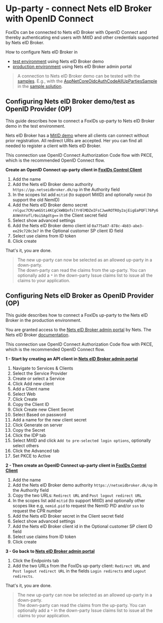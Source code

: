 ﻿# Up-party - connect Nets eID Broker with OpenID Connect

FoxIDs can be connected to Nets eID Broker with OpenID Connect and thereby authenticating end users with MitID and other credentials supported by Nets eID Broker.

How to configure Nets eID Broker in
- [test environment](#configuring-nets-eid-broker-demotest-as-openid-provider-op) using Nets eID Broker demo
- [production environment](#configuring-nets-eid-broker-as-openid-provider-op) using Nets eID Broker admin portal

> A connection to Nets eID Broker demo can be tested with the [samples](samples.md). E.g., with the [AspNetCoreOidcAuthCodeAllUpPartiesSample](https://github.com/ITfoxtec/FoxIDs.Samples/tree/master/src/AspNetCoreOidcAuthCodeAllUpPartiesSample) in the [sample solution](https://github.com/ITfoxtec/FoxIDs.Samples). 

## Configuring Nets eID Broker demo/test as OpenID Provider (OP)

This guide describes how to connect a FoxIDs up-party to Nets eID Broker demo in the test environment.

Nets eID Broker has a [MitID demo](https://broker.signaturgruppen.dk/en/technical-documentation/open-oidc-clients) where all clients can connect without prior registration. All redirect URIs are accepted. 
Her you can find all needed to register a client with Nets eID Broker. 

This connection use OpenID Connect Authorization Code flow with PKCE, which is the recommended OpenID Connect flow.

**Create an OpenID Connect up-party client in [FoxIDs Control Client](control.md#foxids-control-client)**

1. Add the name
2. Add the Nets eID Broker demo authority `https://pp.netseidbroker.dk/op` in the Authority field
3. In the scopes list add `mitid` (to support MitID) and optionally `nemid` (to support the old NemID)
4. Add the Nets eID Broker demo secret `rnlguc7CM/wmGSti4KCgCkWBQnfslYr0lMDZeIFsCJweROTROy2ajEigEaPQFl76Py6AVWnhYofl/0oiSAgdtg==` in the Client secret field
5. Select show advanced settings
6. Add the Nets eID Broker demo client id `0a775a87-878c-4b83-abe3-ee29c720c3e7` in the Optional customer SP client ID field
7. Select use claims from ID token
8. Click create

That's it, you are done. 

> The new up-party can now be selected as an allowed up-party in a down-party.  
> The down-party can read the claims from the up-party. You can optionally add a `*` in the down-party Issue claims list to issue all the claims to your application.

## Configuring Nets eID Broker as OpenID Provider (OP)

This guide describes how to connect a FoxIDs up-party to the Nets eID Broker in the production environment.

You are granted access to the [Nets eID Broker admin portal](https://netseidbroker.dk/admin) by Nets. The Nets eID Broker [documentation](https://broker.signaturgruppen.dk/en/technical-documentation).  

This connection use OpenID Connect Authorization Code flow with PKCE, which is the recommended OpenID Connect flow.

**1 - Start by creating an API client in [Nets eID Broker admin portal](https://netseidbroker.dk/admin)**

 1. Navigate to Services & Clients
 2. Select the Service Provider
 3. Create or select a Service
 4. Click Add new client
 5. Add a Client name
 6. Select Web
 7. Click Create
 8. Copy the Client ID
 9. Click Create new Client Secret
 10. Select Based on password
 11. Add a name for the new client secret
 12. Click Generate on server
 13. Copy the Secret
 14. Click the IDP tab
 15. Select MitID and click `Add to pre-selected login options`, optionally select others
 16. Click the Advanced tab
 17. Set PKCE to Active
  
**2 - Then create an OpenID Connect up-party client in [FoxIDs Control Client](control.md#foxids-control-client)**

1. Add the name
2. Add the Nets eID Broker demo authority `https://netseidbroker.dk/op` in the Authority field
3. Copy the two URLs: `Redirect URL` and `Post logout redirect URL`
4. In the scopes list add `mitid` (to support MitID) and optionally other scopes like e.g, `nemid.pid` to request the NemID PID and/or `ssn` to request the CPR number
5. Add the Nets eID Broker secret in the Client secret field
6. Select show advanced settings
7. Add the Nets eID Broker client id in the Optional customer SP client ID field
8. Select use claims from ID token
9. Click create

 **3 - Go back to [Nets eID Broker admin portal](https://netseidbroker.dk/admin)**

 1. Click the Endpoints tab
 2. Add the two URLs from the FoxIDs up-party client: `Redirect URL` and `Post logout redirect URL` in the fields `Login redirects` and `Logout redirects`.

That's it, you are done. 

> The new up-party can now be selected as an allowed up-party in a down-party.  
> The down-party can read the claims from the up-party. You can optionally add a `*` in the down-party Issue claims list to issue all the claims to your application.
